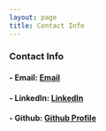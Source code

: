```yaml
---
layout: page
title: Contact Info
---
```


### Contact Info

#### - Email: [Email](mailto:sample@outlook.com)
#### - LinkedIn: [LinkedIn](https://www.linkedin.com/in/a)
#### - Github: [Github Profile](https://github.com/alvg2)
